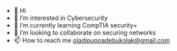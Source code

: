 - 👋 Hi
- 👀 I’m interested in Cybersecurity
- 🌱 I’m currently learning CompTIA security+
- 💞️ I’m looking to collaborate on securing networks
- 📫 How to reach me oladipupoadebukolak@gmail.com

<!---
Adebukolatoo/Adebukolatoo is a ✨ special ✨ repository because its `README.md` (this file) appears on your GitHub profile.
You can click the Preview link to take a look at your changes.
--->
